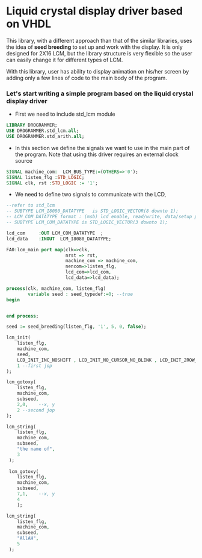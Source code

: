 # Liquid crystal display driver based on VHDL

This library, with a different approach than that of the similar libraries, uses the idea
of **seed breeding** to set up and work with the display. It is only designed for 2X16 LCM, but the library structure is very flexible so the user
can easily change it for different types of LCM.

With this library, user has ability to display animation on his/her screen by adding only
a few lines of code to the main body of the program.

### Let's start writing a simple program based on the liquid crystal display driver

- First we need to include std_lcm module
```vhdl
LIBRARY DROGRAMMER;
USE DROGRAMMER.std_lcm.all;
USE DROGRAMMER.std_arith.all;
```

- In this section we define the signals we want to use in the main part of the program. Note that using this driver requires an external clock source
```vhdl
SIGNAL machine_com:  LCM_BUS_TYPE:=(OTHERS=>'0');
SIGNAL listen_flg :STD_LOGIC;
SIGNAL clk, rst :STD_LOGIC := '1';
```

- We need to define two signals to communicate with the LCD, 
```vhdl
--refer to std_lcm
-- SUBTYPE LCM_I8080_DATATYPE	is STD_LOGIC_VECTOR(8 downto 1);
-- LCM_COM_DATATYPE format : (msb) lcd enable, read/write, data/setup pin
-- SUBTYPE LCM_COM_DATATYPE	is STD_LOGIC_VECTOR(3 downto 1);

lcd_com    	:OUT LCM_COM_DATATYPE  ;        
lcd_data   	:INOUT  LCM_I8080_DATATYPE;
 ```

```vhdl
FA0:lcm_main port map(clk=>clk, 
                      nrst => rst,
                      machine_com => machine_com,
                      nencom=>listen_flg,
                      lcd_com=>lcd_com,
                      lcd_data=>lcd_data);
```


```vhdl
process(clk, machine_com, listen_flg)
		variable seed : seed_typedef:=0; --true
begin


end process;
```

```vhdl
seed := seed_breeding(listen_flg, '1', 5, 0, false);

lcm_init(
	listen_flg,
	machine_com,
	seed,
	LCD_INIT_INC_NOSHIFT , LCD_INIT_NO_CURSOR_NO_BLINK , LCD_INIT_2ROW_5X7,
	1 --first jop
);

lcm_gotoxy(
	listen_flg,
	machine_com,
	subseed,
	2,0,	--x, y
	2 --second jop
);

lcm_string(
	listen_flg,
	machine_com,
	subseed,
	"the name of",
	3
 );
 
 lcm_gotoxy(
	listen_flg,
	machine_com,
	subseed,
	7,1,	--x, y
	4
	);

lcm_string(
	listen_flg,
	machine_com,
	subseed,
	"AllAH",
	5
 );
```

